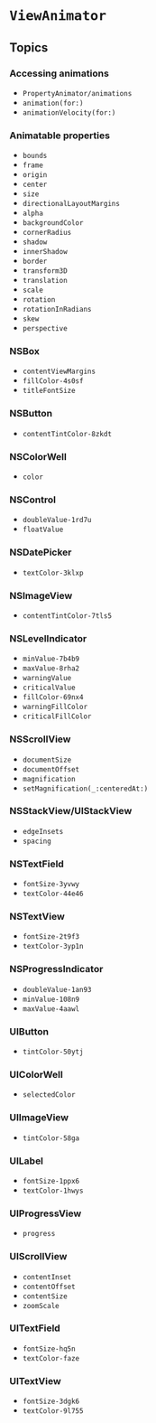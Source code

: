 # ``ViewAnimator``

## Topics

### Accessing animations

- ``PropertyAnimator/animations``
- ``animation(for:)``
- ``animationVelocity(for:)``

### Animatable properties

- ``bounds``
- ``frame``
- ``origin``
- ``center``
- ``size``
- ``directionalLayoutMargins``
- ``alpha``
- ``backgroundColor``
- ``cornerRadius``
- ``shadow``
- ``innerShadow``
- ``border``
- ``transform3D``
- ``translation``
- ``scale``
- ``rotation``
- ``rotationInRadians``
- ``skew``
- ``perspective``

### NSBox

- ``contentViewMargins``
- ``fillColor-4s0sf``
- ``titleFontSize``

### NSButton

- ``contentTintColor-8zkdt``

### NSColorWell

- ``color``

### NSControl

- ``doubleValue-1rd7u``
- ``floatValue``

### NSDatePicker

- ``textColor-3klxp``

### NSImageView

- ``contentTintColor-7tls5``

### NSLevelIndicator

- ``minValue-7b4b9``
- ``maxValue-8rha2``
- ``warningValue``
- ``criticalValue``
- ``fillColor-69nx4``
- ``warningFillColor``
- ``criticalFillColor``

### NSScrollView

- ``documentSize``
- ``documentOffset``
- ``magnification``
- ``setMagnification(_:centeredAt:)``

### NSStackView/UIStackView

- ``edgeInsets``
- ``spacing``

### NSTextField

- ``fontSize-3yvwy``
- ``textColor-44e46``

### NSTextView

- ``fontSize-2t9f3``
- ``textColor-3yp1n``

### NSProgressIndicator

- ``doubleValue-1an93``
- ``minValue-108n9``
- ``maxValue-4aawl``

### UIButton

- ``tintColor-50ytj``

### UIColorWell

- ``selectedColor``

### UIImageView

- ``tintColor-58ga``

### UILabel

- ``fontSize-1ppx6``
- ``textColor-1hwys``

### UIProgressView

- ``progress``

### UIScrollView

- ``contentInset``
- ``contentOffset``
- ``contentSize``
- ``zoomScale``

### UITextField

- ``fontSize-hq5n``
- ``textColor-faze``

### UITextView

- ``fontSize-3dgk6``
- ``textColor-9l755``
